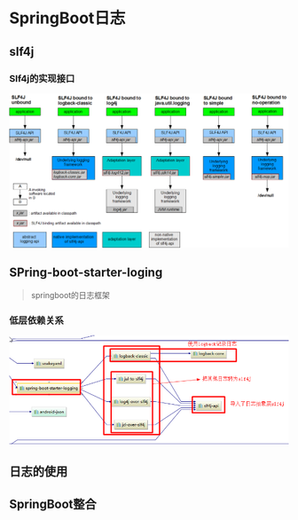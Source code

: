 # SpringBoot日志

## slf4j


### Slf4j的实现接口

![image.png](./assets/1671608381994-image.png)


## SPring-boot-starter-loging

> springboot的日志框架

### 低层依赖关系

![image.png](./assets/1671608723729-image.png)











## 日志的使用





## SpringBoot整合
